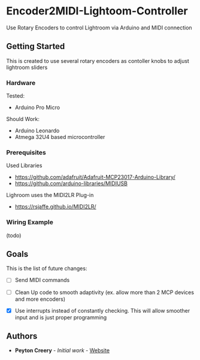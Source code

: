 # Encoder2MIDI-Lightoom-Controller
Use Rotary Encoders to control Lightroom via Arduino and MIDI connection

## Getting Started

This is created to use several rotary encoders as contoller knobs to adjust lightroom sliders

### Hardware

Tested:
 - Arduino Pro Micro

Should Work:
 - Arduino Leonardo
 - Atmega 32U4 based microcontroller

### Prerequisites

Used Libraries
 - https://github.com/adafruit/Adafruit-MCP23017-Arduino-Library/
 - https://github.com/arduino-libraries/MIDIUSB

Lighroom uses the MIDI2LR Plug-in
 - https://rsjaffe.github.io/MIDI2LR/

### Wiring Example

(todo)

## Goals
This is the list of future changes:

 - [ ] Send MIDI commands
 - [ ] Clean Up code to smooth adaptivity (ex. allow more than 2 MCP devices and more encoders)
 - [x] Use interrupts instead of constantly checking. This will allow smoother input and is just proper programming



## Authors

* **Peyton Creery** - *Initial work* - [Website](https://twinsphotography.net)
